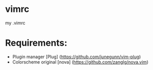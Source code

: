 # vimrc
my .vimrc

# Requirements:
* Plugin manager [Plug] (https://github.com/junegunn/vim-plug)
* Colorscheme original [nova] (https://github.com/zanglg/nova.vim)

